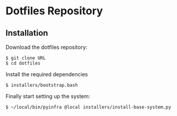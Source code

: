 # Dotfiles Repository 

## Installation 

Download the dotfiles repository:

``` console
$ git clone URL 
$ cd dotfiles
```

Install the required dependencies

``` console 
$ installers/bootstrap.bash
```

Finally start setting up the system: 

``` console 
$ ~/local/bin/pyinfra @local installers/install-base-system.py
```

